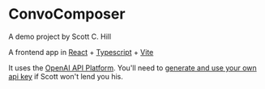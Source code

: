 # ConvoComposer

A demo project by Scott C. Hill

A frontend app in [React](https://react.dev/) + [Typescript](https://www.typescriptlang.org/) + [Vite](https://vite.dev/)

It uses the [OpenAI API Platform](https://openai.com/api/). You'll need to [generate and use your own api key](https://platform.openai.com/docs/quickstart) if Scott won't lend you his.
